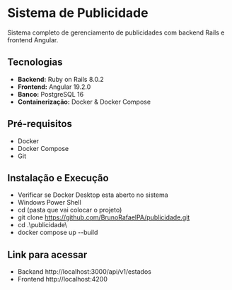 # Sistema de Publicidade

Sistema completo de gerenciamento de publicidades com backend Rails e frontend Angular.

## Tecnologias

- **Backend:** Ruby on Rails 8.0.2
- **Frontend:** Angular 19.2.0
- **Banco:** PostgreSQL 16
- **Containerização:** Docker & Docker Compose

##  Pré-requisitos

- Docker
- Docker Compose
- Git

##  Instalação e Execução

- Verificar se Docker Desktop esta aberto no sistema
- Windows Power Shell
- cd (pasta que vai colocar o projeto)
- git clone https://github.com/BrunoRafaelPA/publicidade.git
- cd .\publicidade\
- docker compose up --build

##  Link para acessar

- Backand http://localhost:3000/api/v1/estados
- Frontend  http://localhost:4200
